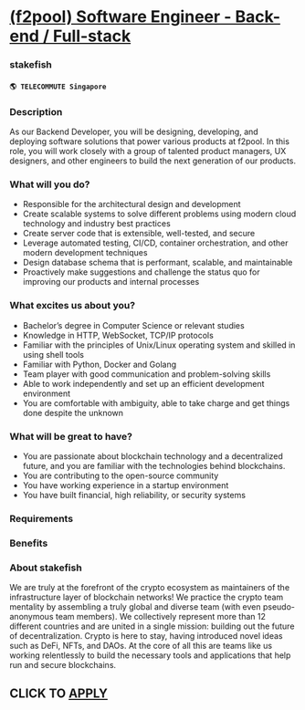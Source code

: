 # [(f2pool) Software Engineer - Back-end / Full-stack](https://www.remotewlb.com/apply/f2pool-software-engineer-back-end-full-stack)  
### stakefish  
#### `🌎 TELECOMMUTE Singapore`  

### **Description**

As our Backend Developer, you will be designing, developing, and deploying software solutions that power various products at f2pool. In this role, you will work closely with a group of talented product managers, UX designers, and other engineers to build the next generation of our products.

  

### What will you do?

  * Responsible for the architectural design and development
  * Create scalable systems to solve different problems using modern cloud technology and industry best practices
  * Create server code that is extensible, well-tested, and secure
  * Leverage automated testing, CI/CD, container orchestration, and other modern development techniques
  * Design database schema that is performant, scalable, and maintainable
  * Proactively make suggestions and challenge the status quo for improving our products and internal processes

###  

### What excites us about you?

  * Bachelor’s degree in Computer Science or relevant studies
  * Knowledge in HTTP, WebSocket, TCP/IP protocols
  * Familiar with the principles of Unix/Linux operating system and skilled in using shell tools
  * Familiar with Python, Docker and Golang
  * Team player with good communication and problem-solving skills
  * Able to work independently and set up an efficient development environment
  * You are comfortable with ambiguity, able to take charge and get things done despite the unknown

###  

### What will be great to have?

  * You are passionate about blockchain technology and a decentralized future, and you are familiar with the technologies behind blockchains.
  * You are contributing to the open-source community
  * You have working experience in a startup environment
  * You have built financial, high reliability, or security systems

### **Requirements**

###  **Benefits**

###  **About stakefish**

We are truly at the forefront of the crypto ecosystem as maintainers of the infrastructure layer of blockchain networks! We practice the crypto team mentality by assembling a truly global and diverse team (with even pseudo-anonymous team members). We collectively represent more than 12 different countries and are united in a single mission: building out the future of decentralization. Crypto is here to stay, having introduced novel ideas such as DeFi, NFTs, and DAOs. At the core of all this are teams like us working relentlessly to build the necessary tools and applications that help run and secure blockchains.

  
## CLICK TO [APPLY](https://www.remotewlb.com/apply/f2pool-software-engineer-back-end-full-stack)

